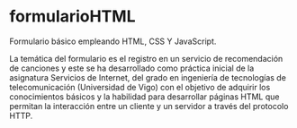 # formularioHTML
Formulario básico empleando HTML, CSS Y JavaScript.

La temática del formulario es el registro en un servicio de recomendación de canciones y este se ha desarrollado como práctica inicial de la asignatura Servicios
de Internet, del grado en ingeniería de tecnologías de telecomunicación (Universidad de Vigo) con el objetivo de adquirir los conocimientos básicos y la habilidad
para desarrollar páginas HTML que permitan la interacción entre un cliente y un servidor a través del protocolo HTTP.
